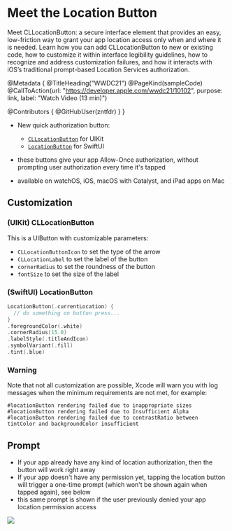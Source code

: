 # Meet the Location Button

Meet CLLocationButton: a secure interface element that provides an easy, low-friction way to grant your app location access only when and where it is needed. Learn how you can add CLLocationButton to new or existing code, how to customize it within interface legibility guidelines, how to recognize and address customization failures, and how it interacts with iOS’s traditional prompt-based Location Services authorization.

@Metadata {
   @TitleHeading("WWDC21")
   @PageKind(sampleCode)
   @CallToAction(url: "https://developer.apple.com/wwdc21/10102", purpose: link, label: "Watch Video (13 min)")

   @Contributors {
      @GitHubUser(zntfdr)
   }
}



- New quick authorization button:
  - [`CLLocationButton`][CLLocationButton] for UIKit
  - [`LocationButton`][LocationButton] for SwiftUI

- these buttons give your app Allow-Once authorization, without prompting user authorization every time it's tapped
- available on watchOS, iOS, macOS with Catalyst, and iPad apps on Mac

## Customization

### (UIKit) CLLocationButton

This is a UIButton with customizable parameters:

- `CLLocationButtonIcon` to set the type of the arrow
- `CLLocationLabel` to set the label of the button
- `cornerRadius` to set the roundness of the button
- `fontSize` to set the size of the label

### (SwiftUI) LocationButton

```swift
LocationButton(.currentLocation) { 
  // do something on button press...
}
.foregroundColor(.white)
.cornerRadius(15.0)
.labelStyle(.titleAndIcon)
.symbolVariant(.fill)
.tint(.blue)
```

### Warning

Note that not all customization are possible, Xcode will warn you with log messages when the minimum requirements are not met, for example:

```lldb
#locationButton rendering failed due to inappropriate sizes 
#locationButton rendering failed due to Insufficient Alpha
#locationButton rendering failed due to contrastRatio between tintColor and backgroundColor insufficient 
```

## Prompt

- If your app already have any kind of location authorization, then the button will work right away
- If your app doesn't have any permission yet, tapping the location button will trigger a one-time prompt (which won't be shown again when tapped again), see below
- this same prompt is shown if the user previously denied your app location permission access

![][oneTimePrompt]

[oneTimePrompt]: oneTimePrompt.png
[CLLocationButton]: https://developer.apple.com/documentation/corelocationui/cllocationbutton
[LocationButton]: https://developer.apple.com/documentation/corelocationui/locationbutton
